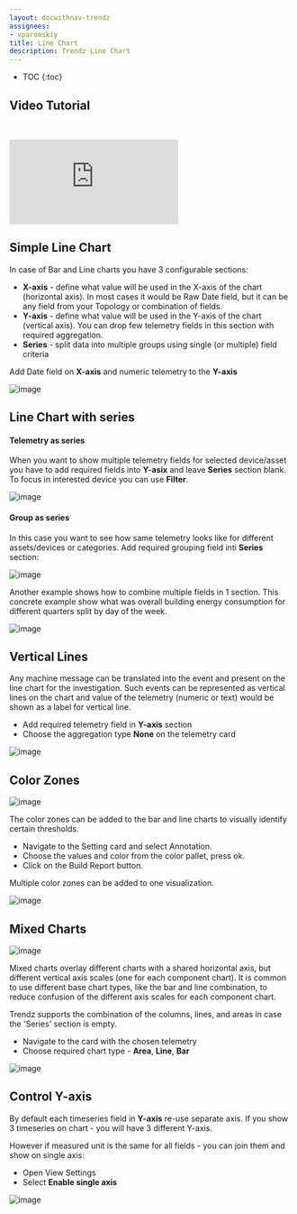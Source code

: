 ```yaml
---
layout: docwithnav-trendz
assignees:
- vparomskiy
title: Line Chart
description: Trendz Line Chart 
---
```


* TOC
{:toc}

## Video Tutorial

&nbsp; 
  
<div id="video">  
    <div id="video_wrapper">
        <iframe src="https://www.youtube.com/embed/v2pZKQhiw8s" frameborder="0" allowfullscreen></iframe>
    </div>
</div>


## Simple Line Chart
In case of Bar and Line charts you have 3 configurable sections:
* **X-axis** - define what value will be used in the X-axis of the chart (horizontal axis). In most cases it would be Raw Date field, 
but it can be any field from your Topology or combination of fields.
* **Y-axis** - define what value will be used in the Y-axis of the chart (vertical axis). You can drop few telemetry fields in this section with required aggregation.
* **Series** - split data into multiple groups using single (or multiple) field criteria


Add Date field on **X-axis** and numeric telemetry to the **Y-axis** 

![image](https://img.tbqa.cloud/trendz/simple-line.png)

## Line Chart with series

#### Telemetry as series
When you want to show multiple telemetry fields for selected device/asset you have to add required fields into 
**Y-asix** and leave **Series** section blank. To focus in interested device you can use **Filter**. 

![image](https://img.tbqa.cloud/trendz/line-multi-telemetry.png)

#### Group as series
In this case you want to see how same telemetry looks like for different assets/devices or categories. Add required grouping field inti **Series** section:

![image](https://img.tbqa.cloud/trendz/basic-line.png)

Another example shows how to combine multiple fields in 1 section. This concrete example show what was overall building 
energy consumption for different quarters split by day of the week.

![image](https://img.tbqa.cloud/trendz/multiple-bar.png)

## Vertical Lines
Any machine message can be translated into the event and present on the line chart for the investigation. 
Such events can be represented as vertical lines on the chart and value of the telemetry (numeric or text) would be shown as a label for vertical line.
 
* Add required telemetry field in **Y-axis** section
* Choose the aggregation type **None** on the telemetry card

![image](https://img.tbqa.cloud/trendz/line-vertical-annotation.png)

## Color Zones

![image](https://img.tbqa.cloud/trendz/line-background-example.png)

The color zones can be added to the bar and line charts to visually identify certain thresholds.

* Navigate to the Setting card and select Annotation. 
* Choose the values and color from the color pallet, press ok. 
* Click on the Build Report button. 

Multiple color zones can be added to one visualization.


![image](https://img.tbqa.cloud/trendz/line-background-config.png)

## Mixed Charts

![image](https://img.tbqa.cloud/trendz/line-mixed.png)

Mixed charts overlay different charts with a shared horizontal axis, but different vertical axis scales (one for each component chart).
It is common to use different base chart types, like the bar and line combination, to reduce confusion of the different axis scales for each component chart.

Trendz supports the combination of the columns, lines, and areas in case the 'Series' section is empty. 

* Navigate to the card with the chosen telemetry 
* Choose required chart type - **Area**, **Line**, **Bar**

![image](https://img.tbqa.cloud/trendz/line-mixed-config.png)

## Control Y-axis

By default each timeseries field in **Y-axis** re-use separate axis. If you show 3 timeseries on chart - you will have 3 different Y-axis.

However if measured unit is the same for all fields - you can join them and show on single axis:

* Open View Settings
* Select **Enable single axis**

![image](https://img.tbqa.cloud/trendz/line-single-axis.png)

